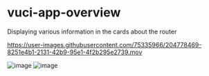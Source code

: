 # vuci-app-overview
Displaying various information in the cards about the router


https://user-images.githubusercontent.com/75335966/204778469-8251e4b1-2131-42b9-95e1-4f2b295e2739.mov

![image](https://user-images.githubusercontent.com/75335966/204769020-a0eb0f4f-f1dc-4449-a6f9-a7ac22b83cb4.png)
![image](https://user-images.githubusercontent.com/75335966/204769049-aacacc37-ddb8-43bf-b08a-d9b54cc9cdb5.png)







